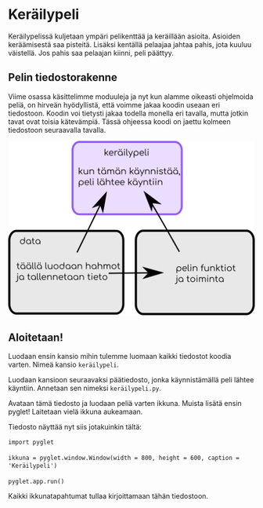 # Keräilypeli

Keräilypelissä kuljetaan ympäri pelikenttää ja keräillään asioita. Asioiden keräämisestä saa pisteitä. Lisäksi kentällä pelaajaa jahtaa pahis, jota kuuluu väistellä. Jos pahis saa pelaajan kiinni, peli päättyy.

## Pelin tiedostorakenne

Viime osassa käsittelimme moduuleja ja nyt kun alamme oikeasti ohjelmoida peliä, on hirveän hyödyllistä, että voimme jakaa koodin useaan eri tiedostoon. Koodin voi tietysti jakaa todella monella eri tavalla, mutta jotkin tavat ovat toisia kätevämpiä. Tässä ohjeessa koodi on jaettu kolmeen tiedostoon seuraavalla tavalla.

![kuva tiedostorakenteesta](kuvat/keräilypelirakenne.png)

## Aloitetaan!

Luodaan ensin kansio mihin tulemme luomaan kaikki tiedostot koodia varten. Nimeä kansio `keräilypeli`.

Luodaan kansioon seuraavaksi päätiedosto, jonka käynnistämällä peli lähtee käyntiin. Annetaan sen nimeksi `keräilypeli.py`.

Avataan tämä tiedosto ja luodaan peliä varten ikkuna. Muista lisätä ensin pyglet! Laitetaan vielä ikkuna aukeamaan.

Tiedosto näyttää nyt siis jotakuinkin tältä:

```Python3
import pyglet

ikkuna = pyglet.window.Window(width = 800, height = 600, caption = 'Keräilypeli')

pyglet.app.run()
```

Kaikki ikkunatapahtumat tullaa kirjoittamaan tähän tiedostoon.



